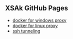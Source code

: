 ## XSAk GitHub Pages

* [docker for windows proxy](docker-for-windows-proxy.md)
* [docker for linux proxy](docker-proxy-linux.md)
* [ssh tunneling](ssh-tunneling.md)
